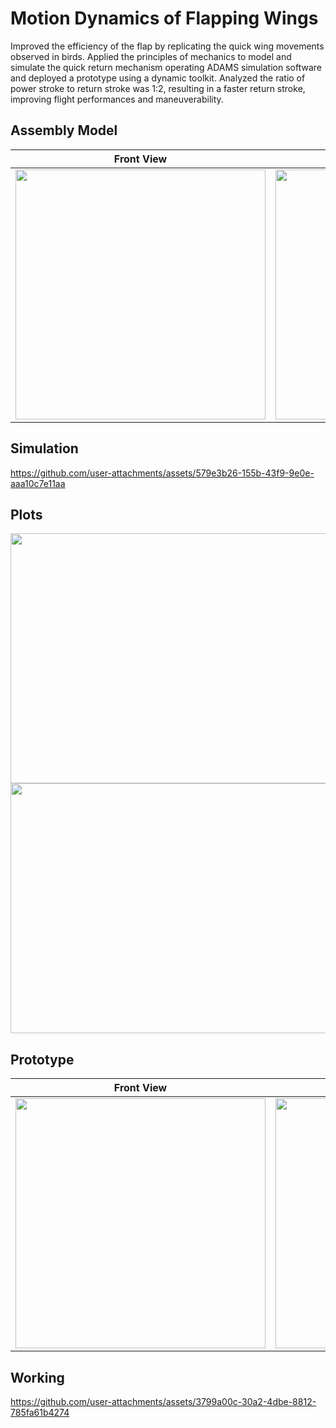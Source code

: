 # Motion Dynamics of Flapping Wings 
Improved the efficiency of the flap by replicating the quick wing movements observed in birds. Applied the principles of mechanics to model and simulate the quick return mechanism operating ADAMS simulation software and deployed a prototype using a dynamic toolkit. Analyzed the ratio of power stroke to return stroke was 1:2, resulting in a faster return stroke, improving flight performances and maneuverability.

## Assembly Model
| Front View | Isometric View |
|------------|----------------|
| <img src="https://github.com/user-attachments/assets/77ec5104-629e-40e4-872a-b412199ce581" width="400" height="400"> | <img src="https://github.com/user-attachments/assets/043cecae-17dd-4f12-b199-597519df097e" width="400" height="400"> |


## Simulation
https://github.com/user-attachments/assets/579e3b26-155b-43f9-9e0e-aaa10c7e11aa


## Plots
<p>
  <img src="https://github.com/user-attachments/assets/afe04474-c19a-478a-b0db-b552b50de1fe" width="600" height="400">
  <img src="https://github.com/user-attachments/assets/347aeb60-a8eb-4e0e-9bfd-a0d56f558374" width="600" height="400">
</p>



## Prototype
| Front View | Top View | Side View |
|------------|----------|-----------|
| <img src="https://github.com/user-attachments/assets/6d0ceb3c-b2b4-4952-b9ad-d212674c533c" width="400" height="400"> | <img src="https://github.com/user-attachments/assets/addc634d-0975-41f1-92d5-20b9d6b73e41" width="400" height="400"> | <img src="https://github.com/user-attachments/assets/5d772efa-055b-4348-b635-a2d9f7f11131" width="400" height="400"> |

## Working
https://github.com/user-attachments/assets/3799a00c-30a2-4dbe-8812-785fa61b4274


